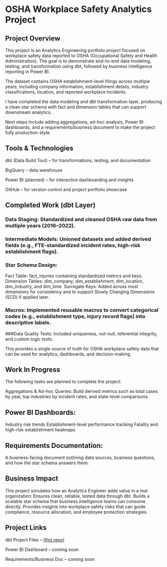 # OSHA Workplace Safety Analytics Project
## Project Overview
This project is an Analytics Engineering portfolio project focused on workplace safety data reported to OSHA (Occupational Safety and Health Administration). The goal is to demonstrate end-to-end data modeling, testing, and transformation using dbt, followed by business intelligence reporting in Power BI.

The dataset contains OSHA establishment-level filings across multiple years, including company information, establishment details, industry classifications, location, and reported workplace incidents.

I have completed the data modeling and dbt transformation layer, producing a clean star schema with fact and dimension tables that can support downstream analytics.

Next steps include adding aggregations, ad-hoc analysis, Power BI dashboards, and a requirements/business document to make the project fully production-style.

## Tools & Technologies

dbt (Data Build Tool) – for transformations, testing, and documentation

BigQuery – data warehouse

Power BI (planned) – for interactive dashboarding and insights

GitHub – for version control and project portfolio showcase

## Completed Work (dbt Layer)

### Data Staging: Standardized and cleaned OSHA raw data from multiple years (2016–2022).
### Intermediate Models: Unioned datasets and added derived fields (e.g., FTE-standardized incident rates, high-risk establishment flags).
### Star Schema Design:
Fact Table: fact_injuries containing standardized metrics and keys.
Dimension Tables: dim_company, dim_establishment, dim_location, dim_industry, and dim_time.
Surrogate Keys: Added across most dimensions for consistency and to support Slowly Changing Dimensions (SCD) if applied later.
### Macros: Implemented reusable macros to convert categorical codes (e.g., establishment type, injury record flags) into descriptive labels.
###Data Quality Tests: Included uniqueness, not-null, referential integrity, and custom logic tests.

This provides a single source of truth for OSHA workplace safety data that can be used for analytics, dashboards, and decision-making.

## Work In Progress

The following tasks are planned to complete the project:

Aggregations & Ad-hoc Queries: Build derived metrics such as total cases by year, top industries by incident rates, and state-level comparisons.

## Power BI Dashboards:
Industry risk trends
Establishment-level performance tracking
Fatality and high-risk establishment heatmaps

## Requirements Documentation: 
A business-facing document outlining data sources, business questions, and how the star schema answers them.

## Business Impact
This project simulates how an Analytics Engineer adds value in a real organization:
Ensures clean, reliable, tested data through dbt.
Builds a scalable star schema that business intelligence teams can consume directly.
Provides insights into workplace safety risks that can guide compliance, resource allocation, and employee protection strategies.

## Project Links

dbt Project Files – [(this repo)](https://github.com/student320/osha_analytics_engineering/tree/main/osha_analytics)

Power BI Dashboard – coming soon

Requirements/Business Doc – coming soon
